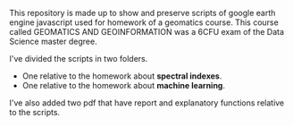 This repository is made up to show and preserve  scripts of google earth engine javascript used for homework of a geomatics course.
This course called GEOMATICS AND GEOINFORMATION was a 6CFU exam of the  Data Science master degree.

I've divided the scripts in two folders.
- One relative to the homework about **spectral indexes**.
- One relative to the homework about **machine learning**.

I've also added two pdf that have  report and explanatory functions relative to the scripts.
